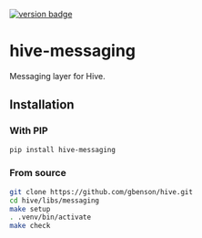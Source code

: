 [![version badge]](https://pypi.org/project/hive-messaging/)

[version badge]: https://img.shields.io/pypi/v/hive-messaging?color=limegreen

# hive-messaging

Messaging layer for Hive.

## Installation

### With PIP

```sh
pip install hive-messaging
```

### From source

```sh
git clone https://github.com/gbenson/hive.git
cd hive/libs/messaging
make setup
. .venv/bin/activate
make check
```
